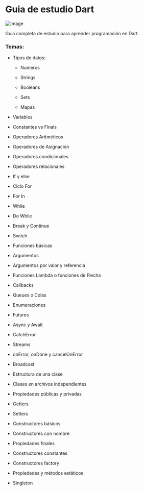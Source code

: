 # Guia de estudio Dart

![image](https://user-images.githubusercontent.com/78452543/224521533-4c5ed126-e267-4607-97d8-3875b7f0be70.png)

Guía completa de estudio para aprender programación en Dart.

### Temas:

- Tipos de datos:

    - Numeros

    - Strings

    - Booleans

    - Sets

    - Mapas

- Variables

- Constantes vs Finals

- Operadores Aritméticos

- Operadores de Asignación

- Operadores condicionales

- Operadores relacionales

- If y else

- Ciclo For

- For In

- While

- Do While

- Break y Continue

- Switch 

- Funciones básicas

- Argumentos

- Argumentos por valor y referencia

- Funciones Lambda o funciones de Flecha

- Callbacks

- Queues o Colas

- Enumeraciones

- Futures

- Async y Await

- CatchError

- Streams

- onError, onDone y cancelOnError

- Broadcast

- Estructura de una clase

- Clases en archivos independientes

- Propiedades públicas y privadas

- Getters

- Setters

- Constructores básicos

- Constructores con nombre

- Propiedades finales

- Constructores constantes

- Constructores factory

- Propiedades y métodos estáticos

- Singleton
